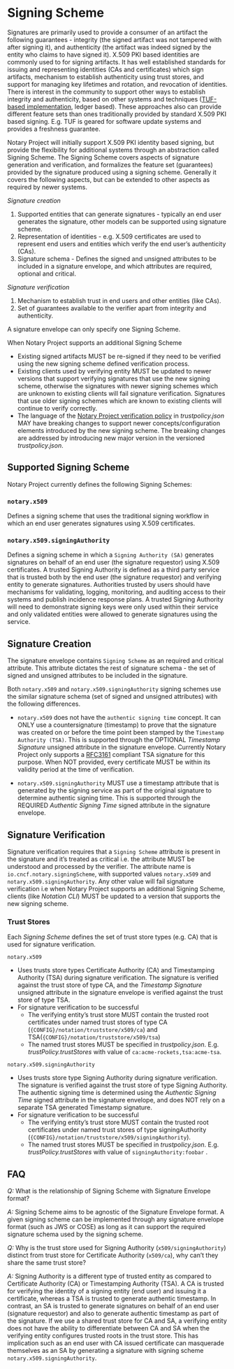 # Signing Scheme

Signatures are primarily used to provide a consumer of an artifact the following guarantees - integrity (the signed artifact was not tampered with after signing it), and authenticity (the artifact was indeed signed by the entity who claims to have signed it).
X.509 PKI based identities are commonly used to for signing artifacts.
It has well established standards for issuing and representing identities (CAs and certificates) which sign artifacts, mechanism to establish authenticity using trust stores, and support for managing key lifetimes and rotation, and revocation of identities.
There is interest in the community to support other ways to establish integrity and authenticity, based on other systems and techniques ([TUF-based implementation](https://github.com/notaryproject/notary), ledger based).
These approaches also can provide different feature sets than ones traditionally provided by standard X.509 PKI based signing.
E.g. TUF is geared for software update systems and provides a freshness guarantee.

Notary Project will initially support X.509 PKI identity based signing, but provide the flexibility for additional systems through an abstraction called Signing Scheme.
The Signing Scheme covers aspects of signature generation and verification, and formalizes the feature set (guarantees) provided by the signature produced using a signing scheme.
Generally it covers the following aspects, but can be extended to other aspects as required by newer systems.

*Signature creation*

1. Supported entities that can generate signatures - typically an end user generates the signature, other models can be supported using signature scheme.
1. Representation of identities - e.g. X.509 certificates are used to represent end users and entities which verify the end user’s authenticity (CAs).
1. Signature schema - Defines the signed and unsigned attributes to be included in a signature envelope, and which attributes are required, optional and critical.

*Signature verification*

1. Mechanism to establish trust in end users and other entities (like CAs).
1. Set of guarantees available to the verifier apart from integrity and authenticity.

A signature envelope can only specify one Signing Scheme.

When Notary Project supports an additional Signing Scheme
  * Existing signed artifacts MUST be re-signed if they need to be verified using the new signing scheme defined verification process.
  * Existing clients used by verifying entity MUST be updated to newer versions that support verifying signatures that use the new signing scheme, otherwise the signatures with newer signing schemes which are unknown to existing clients will fail signature verification. Signatures that use older signing schemes which are known to existing clients will continue to verify correctly.
  * The language of the [Notary Project verification policy](./trust-store-trust-policy.md) in *trustpolicy.json* MAY have breaking changes to support newer concepts/configuration elements introduced by the new signing scheme.
  The breaking changes are addressed by introducing new major version in the versioned *trustpolicy.json*.

## Supported Signing Scheme

Notary Project currently defines the following Signing Schemes:

### `notary.x509`

Defines a signing scheme that uses the traditional signing workflow in which an end user generates signatures using X.509 certificates.

### `notary.x509.signingAuthority`

Defines a signing scheme in which a `Signing Authority (SA)` generates signatures on behalf of an end user (the signature requestor) using X.509 certificates. A trusted Signing Authority is defined as a third party service that is trusted both by the end user (the signature requestor) and verifying entity to generate signatures.
Authorities trusted by users should have mechanisms for validating, logging, monitoring, and auditing access to their systems and publish incidence response plans.
A trusted Signing Authority will need to demonstrate signing keys were only used within their service and only validated entities were allowed to generate signatures using the service.

## Signature Creation

The signature envelope contains `Signing Scheme` as an required and critical attribute.
This attribute dictates the rest of signature schema - the set of signed and unsigned attributes to be included in the signature.

Both `notary.x509` and `notary.x509.signingAuthority` signing schemes use the similar signature schema (set of signed and unsigned attributes) with the following differences.

* `notary.x509` does not have the `authentic signing time` concept. It can ONLY use a countersignature (timestamp) to prove that the signature was created on or before the time point been stamped by the `Timestamp Authority (TSA)`.
This is supported through the OPTIONAL *Timestamp Signature* unsigned attribute in the signature envelope. Currently Notary Project only supports a [RFC3161][ietf-rfc3161] compliant TSA signature for this purpose. When NOT provided, every certificate MUST be within its validity period at the time of verification.

* `notary.x509.signingAuthority` MUST use a timestamp attribute that is generated by the signing service as part of the original signature to determine authentic signing time.
This is supported through the REQUIRED *Authentic Signing Time* signed attribute in the signature envelope.

## Signature Verification

Signature verification requires that a `Signing Scheme` attribute is present in the signature and it’s treated as critical i.e. the attribute MUST be understood and processed by the verifier.
The attribute name is `io.cncf.notary.signingScheme`, with supported values `notary.x509` and `notary.x509.signingAuthority`.
Any other value will fail signature verification i.e when Notary Project supports an additional Signing Scheme, clients (like *Notation CLI*) MUST be updated to a version that supports the new signing scheme.

### Trust Stores

Each *Signing Scheme* defines the set of trust store types (e.g. CA) that is used for signature verification.

`notary.x509`

* Uses trusts store types Certificate Authority (CA) and Timestamping Authority (TSA) during signature verification.
The signature is verified against the trust store of type CA, and the *Timestamp Signature* unsigned attribute in the signature envelope is verified against the trust store of type TSA.
* For signature verification to be successful
  * The verifying entity’s trust store MUST contain the trusted root certificates under named trust stores of type CA (`{CONFIG}/notation/truststore/x509/ca`) and TSA(`{CONFIG}/notation/truststore/x509/tsa`)
  * The named trust stores MUST be specified in *trustpolicy.json*. E.g. *trustPolicy.trustStores* with value of `ca:acme-rockets,tsa:acme-tsa`.

`notary.x509.signingAuthority`

* Uses trusts store type Signing Authority during signature verification.
The signature is verified against the trust store of type Signing Authority.
The authentic signing time is determined using the *Authentic Signing Time* signed attribute in the signature envelope, and does NOT rely on a separate TSA generated Timestamp signature.
* For signature verification to be successful
  * The verifying entity’s trust store MUST contain the trusted root certificates under named trust stores of type signingAuthority (`{CONFIG}/notation/truststore/x509/signingAuthority`).
  * The named trust stores MUST be specified in *trustpolicy.json*. E.g. *trustPolicy.trustStores* with value of `signingAuthority:foobar` .

## FAQ

*Q:* What is the relationship of Signing Scheme with Signature Envelope format?

*A:* Signing Scheme aims to be agnostic of the Signature Envelope format.
A given signing scheme can be implemented through any signature envelope format (such as JWS or COSE) as long as it can support the required signature schema used by the signing scheme.

*Q:* Why is the trust store used for Signing Authority (`x509/signingAuthority`) distinct from trust store for Certificate Authority (`x509/ca`), why can’t they share the same trust store?

*A:* Signing Authority is a different type of trusted entity as compared to Certificate Authority (CA) or Timestamping Authority (TSA).
A CA is trusted for verifying the identity of a signing entity (end user) and issuing it a certificate, whereas a TSA is trusted to generate authentic timestamp.
In contrast, an SA is trusted to generate signatures on behalf of an end user (signature requestor) and also to generate authentic timestamp as part of the signature.
If we use a shared trust store for CA and SA, a verifying entity does not have the ability to differentiate between CA and SA when the verifying entity configures trusted roots in the trust store.
This has implication such as an end user with CA issued certificate can masquerade themselves as an SA by generating a signature with signing scheme `notary.x509.signingAuthority`.

[ietf-rfc3161]: https://datatracker.ietf.org/doc/html/rfc3161#section-2.4.2
